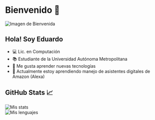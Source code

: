 # Bienvenido 👋

![Imagen de Bienvenida](https://github.com/LaloSP-dev/LaloSP-dev/blob/main/banner.gif)

## Hola! Soy Eduardo
- 💻 Lic. en Computación
- 📚 Estudiante de la Universidad Autónoma Metropolitana
- 🤔 Me gusta aprender nuevas tecnologías
- 🌱 Actualmente estoy aprendiendo manejo de asistentes digitales de Amazon (Alexa)

## GitHub Stats 📈
![Mis stats](https://github-readme-stats.vercel.app/api?username=LaloSP-dev&theme=gruvbox&show_icons=true)
<br>
![Mis lenguajes](https://github-readme-stats.vercel.app/api/top-langs/?username=LaloSP-dev&theme=gruvbox)
